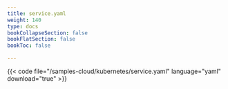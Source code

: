 ```yaml
---
title: service.yaml
weight: 140
type: docs
bookCollapseSection: false
bookFlatSection: false
bookToc: false

---
```


{{< code file="/samples-cloud/kubernetes/service.yaml" language="yaml" download="true" >}}
